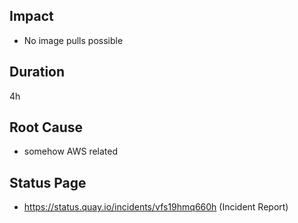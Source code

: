 ## Impact

- No image pulls possible

## Duration

4h

## Root Cause

- somehow AWS related

## Status Page

- https://status.quay.io/incidents/vfs19hmq660h (Incident Report)
